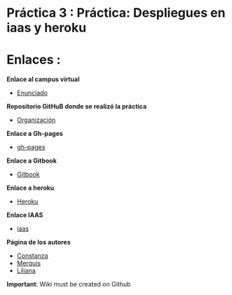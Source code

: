 
# Práctica 3 : Práctica: Despliegues en iaas y heroku



# Enlaces :

**Enlace al campus virtual**

* [Enunciado](https://crguezl.github.io/ull-esit-1617/practicas/practicagitbook.html)

**Repositorio GitHuB donde se realizó la práctica**

* [Organización](https://github.com/ULL-ESIT-SYTW-1617/practica-despliegues-en-iaas-y-heroku-merquililycony)

**Enlace a Gh-pages**

* [gh-pages](https://ull-esit-sytw-1617.github.io/practica-despliegues-en-iaas-y-heroku-merquililycony)

**Enlace a Gitbook**
* [Gitbook](https://edna.gitbooks.io/practica-1/content/)

**Enlace a heroku**
* [Heroku](http://libro-heroku.herokuapp.com/)

**Enlace IAAS**
* [iaas](http://10.6.128.168:8080/)

**Página de los autores**

* [Constanza](http://alu0100673647.github.io)
* [Merquis](http://merquis.github.io)
* [Liliana](https://alu0100762846.github.io/alu0100762846.gtihub.io/)



__Important__: Wiki must be created on Github
